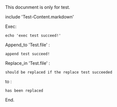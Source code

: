 This docunment is only for test.

include 'Test-Content.markdown'

Exec:

    echo 'exec test succeed!'

Append_to 'Test.file' :

    append test succeed!

Replace_in 'Test.file' :

    should be replaced if the replace test succeeded

to :

    has been replaced

End.
